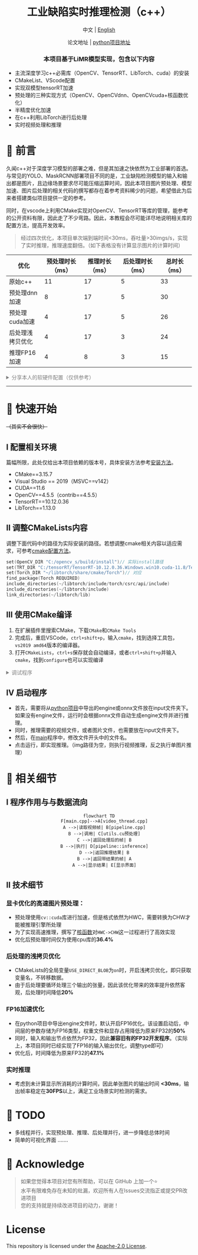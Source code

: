 <div align="center">
  <h1>工业缺陷实时推理检测（c++）</h1>
</div>

<div align="center">

中文 | [English](./README.md)

</div>

<div align="center">

论文地址 | [python项目地址](https://github.com/ShowayLiao/LiMR)

</div>

<div align="center">

<h3>本项目基于LiMR模型实现，包含以下内容</h3>

</div>

* 主流深度学习c++必需库（OpenCV、TensorRT、LibTorch、cuda）的安装
* CMakeList、VScode配置
* 实现双模型tensorRT加速
* 预处理的三种实现方式（OpenCV、OpenCVdnn、OpenCVcuda+核函数优化）
* 半精度优化加速
* 在c++利用LibTorch进行后处理
* 实时视频处理和推理

# 📌 前言
久闻c++对于深度学习模型的部署之难，但是其加速之快依然为工业部署的首选。与常见的YOLO、MaskRCNN部署项目不同的是，工业缺陷检测模型的输入和输出都是图片，且边缘场景要求尽可能压缩运算时间，因此本项目图片预处理、模型加速、图片后处理的相关代码的撰写都存在着参考资料稀少的问题，希望借此为后来者搭建类似项目提供一定的参考。

同时，在vscode上利用CMake实现对OpenCV、TensorRT等库的管理，能参考的公开资料有限，因此走了不少弯路。因此，本教程会尽可能详尽地说明相关库的配置方法，提高开发效率。

> 经过四次优化，本项目单次端到端时间<30ms，吞吐量>30imgs/s，实现了实时推理，推理速度翻倍。（如下表格没有计算显示图片的计算时间）

| 优化                  | 预处理时长（ms）   | 推理时长（ms）   |   后处理时长（ms）  |   总时长（ms）    |
|---------------------------|--------|------------|---------------|-----------|
|   原始c++      | 11 | 17 | 5 | 33 |
| 预处理dnn加速  | 8 | 17 | 5| 30|
| 预处理cuda加速 | 4 | 17 | 5| 26|
| 后处理浅拷贝优化 | 4 | 17 | 3 | 24 |
| 推理FP16加速 | 4 | 8 | 3 | 15 |

<details style="color:rgb(128,128,128)">
<summary>分享本人的软硬件配置（仅供参考）</summary>

* CPU: Intel(R) Core(TM) i5-12500H CPU @ 2.50GHz
* RAM: 16 GB
* GPU: NVIDIA GeForce RTX 3050(4GB) Laptop
* Windows 11
* CUDA==11.6
* 其他库的详细版本后文会提及
（~~配置已经很低了，应该都能跑得动，毕竟我是笔记本电脑😂~~）

</details>

---

# 📌 快速开始
~~（其实不会很快）~~

## Ⅰ 配置相关环境
篇幅所限，此处仅给出本项目依赖的版本号，具体安装方法参考[安装方法](./doc/安装方法.md)。

* CMake==3.15.7
* Visual Studio == 2019（MSVC==v142）
* CUDA==11.6
* OpenCV\==4.5.5（contrib\==4.5.5）
* TensorRT==10.12.0.36
* LibTorch==1.13.0
  
## Ⅱ 调整CMakeLists内容
调整下面代码中的路径为实际安装的路径。若想调整cmake相关内容以适应需求，可参考[cmake配置方法](./doc/cmake.md)。


```cpp
set(OpenCV_DIR "C:/opencv_s/build/install")// 实际install路径
set(TRT_DIR "C:/tensorRT/TensorRT-10.12.0.36.Windows.win10.cuda-11.8/TensorRT-10.12.0.36")// 根目录
set(Torch_DIR "~/libtorch/share/cmake/Torch")// 对应
find_package(Torch REQUIRED)
include_directories(~/libtorch/include/torch/csrc/api/include)
include_directories(~/libtorch/include)
link_directories(~/libtorch/lib)

```


## Ⅲ 使用CMake编译
1. 在扩展插件里搜索CMake，下载`CMake`和`CMake Tools`
2. 完成后，重启VSCode，`ctrl+shift+p`，输入`cmake`，找到选择工具包，`vs2019 amd64`版本的编译器。
3. 打开`CMakeLists`，`ctrl+s`保存就会自动编译，或者`ctrl+shift+p`并输入`cmake`，找到`configure`也可以实现编译

<details style="color:rgb(128,128,128)">
<summary> 调试程序 </summary>

```json
{
    "version": "0.2.0",
    "configurations": [
      {
        "name": "(gdb) 启动",
        "type": "cppdbg",
        "request": "launch",
        "program": "${workspaceFolder}/build/Debug/main",  // cmake的默认生成路径
        // Linux/macOS 可能为 "${workspaceFolder}/build/my_app"
        "args": [],  // 命令行参数
        "stopAtEntry": false,
        "cwd": "${workspaceFolder}",
        "environment": [],
        "externalConsole": false,
        "MIMode": "gdb",
        "setupCommands": [  // GDB 优化设置
          { "text": "-enable-pretty-printing", "ignoreFailures": true }
        ],
        // "miDebuggerPath": "/usr/bin/gdb"  // Linux/macOS 需指定 GDB 路径
      }
    ]
  }

```

</details>

## Ⅳ 启动程序
* 首先，需要将从[python项目](https://github.com/ShowayLiao/LiMR/tree/onnx)中导出的engine或onnx文件放在input文件夹下。如果没有engine文件，运行时会根据onnx文件自动生成engine文件并进行推理。
* 同时，推理需要的视频文件，或者图片文件，也需要放在input文件夹下。
* 然后，在[main](./src/main.cpp)程序中，修改文件开头中的文件名。
* 点击运行，即实现推理。（img路径为空，则执行视频推理，反之执行单图片推理）


# 📌 相关细节
## Ⅰ 程序作用与与数据流向
<div align = "center">

```mermaid
flowchart TD
    F[main.cpp]-->A[video_thread.cpp]
    A -->|读取视频帧| B[pipeline.cpp]
    B -->|调用| C[utils.cu预处理]
    C -->|返回处理后的帧| B
    B -->|执行| D[pipeline::inference]
    D -->|返回推理结果| B
    B -->|返回带结果的帧| A
    A -->|显示结果| E[显示界面]
```

</div>

## Ⅱ 技术细节

### 显卡优化的高速图片预处理：
* 预处理使用`cv::cuda`库进行加速，但是格式依然为HWC，需要转换为CHW才能被推理引擎所处理
* 为了实现高速推理，撰写了[核函数](./src/utils.cu)对`HWC->CHW`这一过程进行了高效实现
* 优化后预处理时间仅为使用cpu库的**36.4%**
### 后处理的浅拷贝优化
* CMakeLists的全局变量`USE_DIRECT_BLOB`为`on`时，开启浅拷贝优化，即只获取变量名，不转移数据。
* 由于后处理要循环处理三个输出的张量，因此该优化带来的效率提升依然客观，后处理时间降低**20%**

### FP16加速优化
* 在python项目中导出engine文件时，默认开启FP16优化。该设置启动后，中间层的参数存储为FP16类型，权重文件和显存占用降低为原来FP32的**50%**
* 同时，输入和输出节点依然为FP32，因此**兼容旧有的FP32开发程序**。（实际上，本项目同时已经实现了FP16的输入输出优化，调整type即可）
* 优化后，时间降低为原来FP32的**47.1%**

### 实时推理
* 考虑到未计算显示所消耗的计算时间，因此单张图片的输出时间 **<30ms**，输出帧率稳定在**30FPS**以上，满足工业场景实时检测的需求。


# 📌 TODO
* 多线程并行，实现预处理、推理、后处理并行，进一步降低总体时间
* 简单的可视化界面
.......


# 📌 Acknowledge
> 如果您觉得本项目对您有所帮助，可以在 GitHub 上加一个⭐<br/>
> 水平有限难免存在未知的纰漏，欢迎所有人在Issues交流指正或提交PR改进项目<br/>
> 您的支持就是持续改进项目的动力，谢谢！


# License

This repository is licensed under the [Apache-2.0 License](LICENSE).


